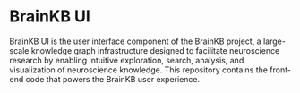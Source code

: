 # BrainKB UI
BrainKB UI is the user interface component of the BrainKB project, a large-scale knowledge graph infrastructure designed to facilitate neuroscience research by enabling intuitive exploration, search, analysis, and visualization of neuroscience knowledge. This repository contains the front-end code that powers the BrainKB user experience.
